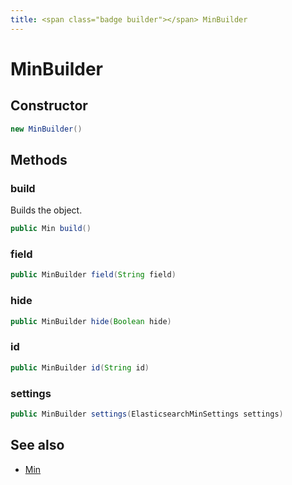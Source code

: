 ```yaml
---
title: <span class="badge builder"></span> MinBuilder
---
```

# <span class="badge builder"></span> MinBuilder

## Constructor

```java
new MinBuilder()
```
## Methods

### <span class="badge object-method"></span> build

Builds the object.

```java
public Min build()
```

### <span class="badge object-method"></span> field

```java
public MinBuilder field(String field)
```

### <span class="badge object-method"></span> hide

```java
public MinBuilder hide(Boolean hide)
```

### <span class="badge object-method"></span> id

```java
public MinBuilder id(String id)
```

### <span class="badge object-method"></span> settings

```java
public MinBuilder settings(ElasticsearchMinSettings settings)
```

## See also

 * <span class="badge object-type-class"></span> [Min](./object-Min.md)
